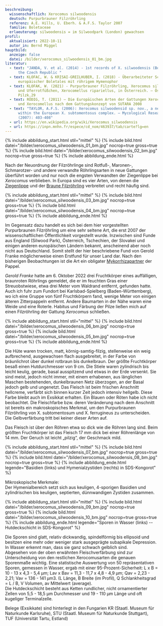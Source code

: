 ```yaml
---
beschreibung:
  wissenschaftlich: Xerocomus silwoodensis
  deutsch: Purpurbrauner Filzröhrling
  referenz: A.E. Hills, U. Eberh. & A.F.S. Taylor 2007
  familie: Boletaceae
  erlaeuterung: silwoodensis = im Silwoodpark (London) gewachsen
profil:
  aktualisiert: 2022-10-11
  autor_in: Bernd Miggel
hauptbild:
  anzeige: false
  datei: /bilder/xerocomus_silwoodensis_01_bm.jpg
literatur:
  - text: "JANDA, V. et al. (2014) - 1st records of X. silwoodensis (Boletaceae) in
      the Czech Republic "
  - text: KLOFAC, W. & KRISAI-GREILHUBER, I. (2018) - Überarbeiteter Schlüssel
      europäischer Boletales mit röhrigem Hymenophor
  - text: KLOFAK, W. (2021) - Purpurbrauner Filzröhrling, Xerocomus silwoodensis,
      und Uferrotfüßchen, Xerocomellus ripariellus, in Österreich. – Österr. Z.
      Pilzk.29
  - text: RÖDIG, T. (2011) – Die Europäischen Arten der Gattungen Xerocomus s. str.
      und Xerocomellus nach dem Gattungskonzept von SUTARA 2008
  - text: "TAYLOR, A.F.S. (2006): Xerocomus silwoodensid sp. nov., a new species
      within the European X. subtomentosus complex. – Mycological Research 111
      (2007): 403-408"
  - url: https://en.wikipedia.org/wiki/Xerocomus_silwoodensis
  - url: https://inpn.mnhn.fr/espece/cd_nom/463937/tab/carte?lg=en
---
```

{% include abbildung_start.html stil="mittel" %}
{% include bild.html datei="/bilder/xerocomus_silwoodensis_01_bm.jpg" nocrop=true gross=true %}
{% include bild.html datei="/bilder/xerocomus_silwoodensis_02_bm.jpg" nocrop=true gross=true %}
{% include abbildung_ende.html %}

Nach der Neuordnung der Filzröhrlinge sind Rotfuß-, Maronen-, Schmarotzer- und andere verwandte Röhrlingsarten in neue Gattungen überführt worden und nur noch die engsten Verwandten der Ziegenlippe bei *Xerocomus* verblieben. In Europa sind es vier Arten, von denen die [Ziegenlippe](/pilze/xerocomus-subtomentosus-ziegenlippe) und der [Braune Filzröhrling](/pilze/xerocomus-ferrugineus-brauner-filzröhrling) verbreitet und recht häufig sind.

{% include abbildung_start.html stil="mittel" %}
{% include bild.html datei="/bilder/xerocomus_silwoodensis_03_bm.jpg" nocrop=true gross=true %}
{% include bild.html datei="/bilder/xerocomus_silwoodensis_04_bm.jpg" nocrop=true gross=true %}
{% include abbildung_ende.html %}

Im Gegensatz dazu handelt es sich bei dem hier vorgestellten Purpurbraunen Filzröhrling um eine sehr seltene Art, die erst 2007 der wissenschaftlichen Öffentlichkeit vorgestellt wurde. Inzwischen sind Funde aus England (Silwood Park), Österreich, Tschechien, der Slovakei und einigen anderen europäischen Ländern bekannt, anscheinend aber noch nicht aus Deutschland. Somit stellt der hier beschriebene Fund von Gerold Franke möglicherweise einen Erstfund für unser Land dar. Nach den bisherigen Beobachtungen ist die Art ein obligater [Mykorrhizapartner](Mykorrhiza "Glossar") der Pappel.

*Gerold Franke* hatte am 6. Oktober 2022 drei Fruchtkörper eines auffälligen, braunroten Röhrlings gemeldet, die er im feuchten Gras einer Streuobstwiese, etwa drei Meter vom Waldrand entfernt, gefunden hatte. Auch ich fuhr zum Fundort bei Karlsbad-Spielberg (Baden-Württemberg), wo ich eine Gruppe von fünf Fruchtkörpern fand, wenige Meter von einigen älteren Zitterpappeln entfernt. Andere Baumarten in der Nähe waren eine Weide und eine Roterle. Habitus und Färbung der Pilze ließen mich auf einen Filzröhrling der Gattung *Xerocomus* schließen.

{% include abbildung_start.html stil="mittel" %}
{% include bild.html datei="/bilder/xerocomus_silwoodensis_06_bm.jpg" nocrop=true gross=true %}
{% include bild.html datei="/bilder/xerocomus_silwoodensis_05_bm.jpg" nocrop=true gross=true %}
{% include abbildung_ende.html %}

Die Hüte waren trocken, matt, körnig-samtig-filzig, stellenweise ein weig aufbrechend, ausgewachsen flach ausgebreitet, in der Farbe von bräunlichrot über dunkel rotbraun bis dunkelbraun. Der größte Fruchtkörper besaß einen Hutdurchmesser von 9 cm. Die Stiele waren zylindrisch bis leicht keulig, gerade, basal ausspitzend und etwas in der Erde versenkt. Sie sind meist, jedoch nicht immer, mit einem erhabenen, aus länglichen Maschen bestehenden, dunkelbraunen Netz überzogen, an der Basal jedoch gelb und ungenetzt. Das Fleisch ist beim frischen Anschnitt hellcreme, verfärbt sich binnen kurzer Zeit jedoch intensiv hellgelb. Diese Farbe bleibt auch im Exsikkat erhalten. Ein Blauen oder Röten habe ich nicht beobachtet. Die Fleischfarbe bzw. deren Veränderung nach dem Anschnitt ist bereits ein makroskopisches Merkmal, um den Purpurbraunen Filzröhrling von X. subtomentosum und X. ferrugineus zu unterscheiden. Die Gelbverfärbung tritt bei keiner dieser Arten auf.

Das Fleisch ist über den Röhren etwa so dick wie die Röhren lang sind. Beim größten Fruchtkörper ist das Fleisch 17 mm dick bei einer Röhrenlänge von 14 mm. Der Geruch ist leicht „pilzig“, der Geschmack mild.

{% include abbildung_start.html stil="mittel" %}
{% include bild.html datei="/bilder/xerocomus_silwoodensis_07_bm.jpg" nocrop=true gross=true %}
{% include bild.html datei="/bilder/xerocomus_silwoodensis_08_bm.jpg" nocrop=true gross=true %}
{% include abbildung_ende.html legende="Basidien (links) und Hymenialzystiden (rechts) in SDS-Kongorot" %}

Mikroskopische Merkmale:\
Der Hymenialbereich setzt sich aus keuligen, 4-sporigen Basidien und zylindrischen bis keuligen, septierten, dünnwandigen Zystiden zusammen.

{% include abbildung_start.html stil="mittel" %}
{% include bild.html datei="/bilder/xerocomus_silwoodensis_09_bm.jpg" nocrop=true gross=true %}
{% include bild.html datei="/bilder/xerocomus_silwoodensis_10_bm.jpg" nocrop=true gross=true %}
{% include abbildung_ende.html legende="Sporen in Wasser (links) -- Hutdeckschicht in SDS-Kongorot" %}

Die Sporen sind glatt, relativ dickwandig, spindelförmig bis ellipsoid und besitzen eine mehr oder weniger stark ausgeprägte subapikale Depression. In Wasser erkennt man, dass sie ganz schwach gelblich sind.\
Abgesehen von der oben erwähnten Fleischverfärbung sind zur Unterscheidung von den restlichen Xerocomusarten die genauen Sporenmaße wichtig. Eine statistische Auswertung von 50 repräsentativen Sporen, gemessen in Wasser, ergab mit einer 95-Prozent-Sicherheit: L x B = 10 - 13 x 4,3 - 5,4 µm; Lav x Bav = 11,3 - 11,7 x 4,8 - 4,9 µm; Qav = 2,23 - 2,21; Vav = 136 - 141 µm3. (L Länge, B Breite (im Profil), Q Schlankheitsgrad = L / B, V Volumen, av Mittelwert (average).\
Die Hutdeckschicht besteht aus Ketten rundlicher, nicht ornamentierter Zellen von 5,5 - 18,5 µm Durchmesser und 19 - 110 µm Länge und oft kugeliger Terminalzelle.

Belege (Exsikkate) sind hinterlegt in den Fungarien KR (Staatl. Museum für Naturkunde Karlsruhe), STU (Staatl. Museum für Naturkunde Stuttgart), TUF (Universität Tartu, Estland)
